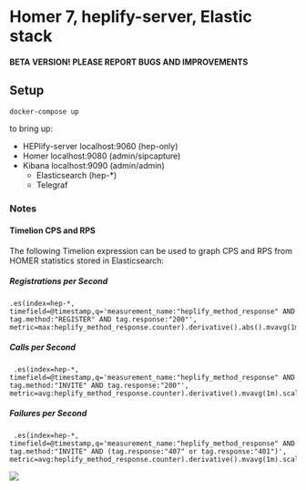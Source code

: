 Homer 7, heplify-server, Elastic stack
========

#### BETA VERSION! PLEASE REPORT BUGS AND IMPROVEMENTS

## Setup

```bash
docker-compose up
```

to bring up:  

* HEPlify-server localhost:9060 (hep-only)
* Homer localhost:9080 (admin/sipcapture) 
* Kibana localhost:9090 (admin/admin)
  * Elasticsearch (hep-*)
  * Telegraf

### Notes
#### Timelion CPS and RPS
The following Timelion expression can be used to graph CPS and RPS from HOMER statistics stored in Elasticsearch:
##### Registrations per Second
```
.es(index=hep-*, timefield=@timestamp,q='measurement_name:"heplify_method_response" AND tag.method:"REGISTER" AND tag.response:"200"', metric=max:heplify_method_response.counter).derivative().abs().mvavg(1m).scale_interval(1s).yaxis(min=0).color(orange).lines(fill=2,width=1).label("RPS").legend(position=nw,showTime=true)
```
##### Calls per Second
```
 .es(index=hep-*, timefield=@timestamp,q='measurement_name:"heplify_method_response" AND tag.method:"INVITE" AND tag.response:"200"', metric=avg:heplify_method_response.counter).derivative().mvavg(1m).scale_interval(1s).yaxis(min=0).color(green).lines(fill=1,width=1).label("CPS").legend(position=nw,showTime=true)
```
##### Failures per Second
```
 .es(index=hep-*, timefield=@timestamp,q='measurement_name:"heplify_method_response" AND tag.method:"INVITE" AND (tag.response:"407" or tag.response:"401")', metric=avg:heplify_method_response.counter).derivative().mvavg(1m).scale_interval(1s).yaxis(min=0).color(red).bars(stack=true).label("FPS").legend(position=nw,showTime=true)
```
 
 <img src="https://user-images.githubusercontent.com/39862433/42957981-366a966a-8b52-11e8-81fc-a8d386153f1d.png">
